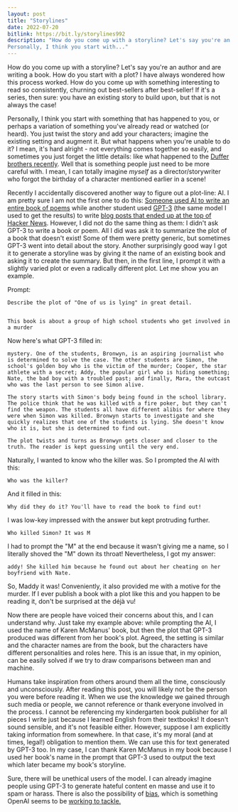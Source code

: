 ```yaml
---
layout: post
title: "Storylines"
date: 2022-07-20
bitlink: https://bit.ly/storylines992
description: "How do you come up with a storyline? Let's say you're an author and are writing a book. How do you start with a plot? I have always wondered how this process worked. How do you come up with something interesting to read so consistently, churning out best-sellers after best-seller! If it's a series, then sure: you have an existing story to build upon, but that is not always the case!
Personally, I think you start with..."
---
```


How do you come up with a storyline? Let's say you're an author and are writing a book. How do you start with a plot? I have always wondered how this process worked. How do you come up with something interesting to read so consistently, churning out best-sellers after best-seller! If it's a series, then sure: you have an existing story to build upon, but that is not always the case!

Personally, I think you start with something that has happened to you, or perhaps a variation of something you've already read or watched (or heard). You just twist the story and add your characters; imagine the existing setting and augment it. But what happens when you're unable to do it? I mean, it's hard alright - not everything comes together so easily, and sometimes you just forget the little details: like what happened to the [Duffer brothers recently](https://www.seventeen.com/celebrity/movies-tv/a40208435/duffer-brothers-forgot-wills-birthday-stranger-things/). Well that is something people just need to be more careful with. I mean, I can totally imagine *myself* as a director/storywriter who forgot the birthday of a character mentioned earlier in a scene!

Recently I accidentally discovered another way to figure out a plot-line: AI. I am pretty sure I am not the first one to do this: [Someone used AI to write an entire book of poems](https://medium.com/swlh/i-wrote-a-book-with-gpt-3-ai-in-24-hours-and-got-it-published-93cf3c96f120) while another student used [GPT-3](https://beta.openai.com/) (the same model I used to get the results) to write [blog posts that ended up at the top of Hacker News](https://www.theverge.com/2020/8/16/21371049/gpt3-hacker-news-ai-blog). However, I did not do the same thing as them: I didn't ask GPT-3 to write a book or poem. All I did was ask it to summarize the plot of a book that doesn't exist! Some of them were pretty generic, but sometimes GPT-3 went into detail about the story. Another surprisingly good way I got it to generate a storyline was by giving it the name of an existing book and asking it to create the summary. But then, in the first line, I prompt it with a slightly varied plot or even a radically different plot. Let me show you an example. 

Prompt:
```
Describe the plot of "One of us is lying" in great detail.


This book is about a group of high school students who get involved in a murder
```
Now here's what GPT-3 filled in:
```
mystery. One of the students, Bronwyn, is an aspiring journalist who is determined to solve the case. The other students are Simon, the school's golden boy who is the victim of the murder; Cooper, the star athlete with a secret; Addy, the popular girl who is hiding something; Nate, the bad boy with a troubled past; and finally, Mara, the outcast who was the last person to see Simon alive.

The story starts with Simon's body being found in the school library. The police think that he was killed with a fire poker, but they can't find the weapon. The students all have different alibis for where they were when Simon was killed. Bronwyn starts to investigate and she quickly realizes that one of the students is lying. She doesn't know who it is, but she is determined to find out.

The plot twists and turns as Bronwyn gets closer and closer to the truth. The reader is kept guessing until the very end.
```
Naturally, I wanted to know who the killer was. So I prompted the AI with this:
```
Who was the killer? 
```
And it filled in this:
```
Why did they do it? You'll have to read the book to find out! 
```
I was low-key impressed with the answer but kept protruding further.
```
Who killed Simon? It was M
```
I had to prompt the "M" at the end because it wasn't giving me a name, so I literally shoved the "M" down its throat! Nevertheless, I got my answer:
```
addy! She killed him because he found out about her cheating on her boyfriend with Nate.
```
So, Maddy it was! Conveniently, it also provided me with a motive for the murder. If I ever publish a book with a plot like this and you happen to be reading it, don't be surprised at the déjà vu! 

Now there are people have voiced their concerns about this, and I can understand why. Just take my example above: while prompting the AI, I used the name of Karen McManus' book, but then the plot that GPT-3 produced was different from her book's plot. Agreed, the setting is similar and the character names are from the book, but the characters have different personalities and roles here. This is an issue that, in my opinion, can be easily solved if we try to draw comparisons between man and machine. 

Humans take inspiration from others around them all the time, consciously and unconsciously. After reading this post, you will likely not be the person you were before reading it. When we use the knowledge we gained through such media or people, we cannot reference or thank everyone involved in the process. I cannot be referencing my kindergarten book publisher for all pieces I write just because I learned English from their textbooks! It doesn't sound sensible, and it's not feasible either. However, suppose I am explicitly taking information from somewhere. In that case, it's my moral (and at times, legal!) obligation to mention them. We can use this for text generated by GPT-3 too. In my case, I can thank Karen McManus in my book because I used her book's name in the prompt that GPT-3 used to output the text which later became my book's storyline. 

Sure, there will be unethical users of the model. I can already imagine people using GPT-3 to generate hateful content en masse and use it to spam or harass. There is also the possibility of [bias](https://towardsdatascience.com/gpt-3-the-good-the-bad-and-the-ugly-5e2e5b7f0f66), which is something OpenAI seems to be [working to tackle.](https://analyticsindiamag.com/finally-openai-plans-to-tackle-gpt-3s-safety-issues/)
